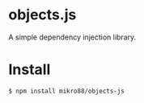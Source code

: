 # objects.js

A simple dependency injection library.


Install
=======

```bash
$ npm install mikro88/objects-js
```
